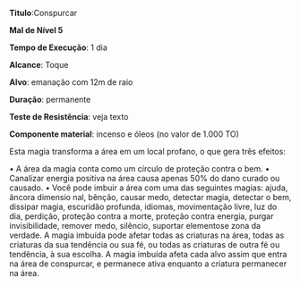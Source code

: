 **Titulo**:Conspurcar

**Mal de Nível 5**

**Tempo de Execução**: 1 dia

**Alcance**: Toque

**Alvo**: emanação com 12m de raio

**Duração**: permanente

**Teste de Resistência**: veja texto

**Componente material**: incenso e óleos (no valor de 1.000 TO)

Esta magia transforma a área em um local profano, o que gera três efeitos:

• A área da magia conta como um círculo de proteção contra o bem.
• Canalizar energia positiva na área causa apenas 50% do dano curado ou causado.
• Você pode imbuir a área com uma das seguintes magias: ajuda, âncora dimensio nal, bênção, causar medo, detectar magia, detectar o bem, dissipar magia, escuridão profunda, idiomas, movimentação livre, luz do dia, perdição, proteção contra a morte, proteção contra energia, purgar invisibilidade, remover medo, silêncio, suportar elementose zona da verdade. A magia imbuída pode afetar todas as criaturas na área, todas as criaturas da sua tendência ou sua fé, ou todas as criaturas de outra fé ou tendência, à sua escolha. A magia imbuída afeta cada alvo assim que entra na área de conspurcar, e permanece ativa enquanto a criatura permanecer na área.
